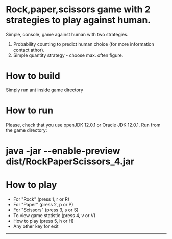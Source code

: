 # Rock,paper,scissors game with 2 strategies to play against human.
Simple, console, game against human with two strategies.
1. Probability counting to predict human choice (for more information contact athor).
2. Simple quantity strategy - choose max. often figure.

# How to build
Simply run ant inside game directory

# How to run
Please, check that you use openJDK 12.0.1 or Oracle JDK 12.0.1.
Run from the game directory: 
# java -jar --enable-preview dist/RockPaperScissors_4.jar

# How to play

- For "Rock" (press 1, r or R)
- For "Paper" (press 2, p or P)
- For "Scissors" (press 3, s or S)
- To view game statistic (press 4, v or V)
- How to play (press 5, h or H)
- Any other key for exit
****************************************
